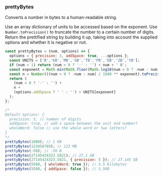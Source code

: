 ### prettyBytes

Converts a number in bytes to a human-readable string.

Use an array dictionary of units to be accessed based on the exponent. 
Use `Number.toPrecision()` to truncate the number to a certain number of digits. 
Return the prettified string by building it up, taking into account the supplied options and whether it is
negative or not.

```js
const prettyBytes = (num, options) => {
  options = { precision: 3, addSpace: true, ...options };
  const UNITS = ['B','KB','MB','GB','TB','PB','EB','ZB','YB'];
  if (num < 1) return (num < 0 ? '-' : '') + num + ' B';
  const exponent = Math.min(Math.floor(Math.log10(num < 0 ? -num : num) / 3), UNITS.length - 1);
  const n = Number(((num < 0 ? -num : num) / 1000 ** exponent).toPrecision(options.precision));
  return (
    (num < 0 ? '-' : '') +
    n +
    (options.addSpace ? ' ' : '') + UNITS[exponent]
  );
};
```

```js
/*
Default options: {
  precision: 3, // number of digits
  addSpace: true, // add a space between the unit and number?
  wholeWord: false // use the whole word or two letters?
}
*/
prettyBytes(1000); // 1 KB
prettyBytes(123456789); // 123 MB
prettyBytes(-50); // -50 B
prettyBytes(27145424323.5821); // 27.1 GB
prettyBytes(27145424323.5821, { precision: 5 }); // 27.145 GB
prettyBytes(5500, { wholeWord: true }); // 5.5 Kilobytes
prettyBytes(5500, { addSpace: false }); // 5.5KB
```
